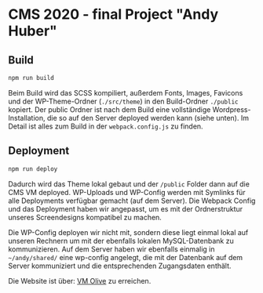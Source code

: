 # CMS 2020 - final Project "Andy Huber"

## Build

```sh
npm run build
```

Beim Build wird das SCSS kompiliert, außerdem Fonts, Images, Favicons und der WP-Theme-Ordner (`./src/theme`) in den Build-Ordner `./public` kopiert. Der public Ordner ist nach dem Build eine vollständige Wordpress-Installation, die so auf den Server deployed werden kann (siehe unten). Im Detail ist alles zum Build in der `webpack.config.js` zu finden.

## Deployment

```sh
npm run deploy
```

Dadurch wird das Theme lokal gebaut und der `/public` Folder dann auf die CMS VM deployed. WP-Uploads und WP-Config werden mit Symlinks für alle Deployments verfügbar gemacht (auf dem Server). Die Webpack Config und das Deployment haben wir angepasst, um es mit der Ordnerstruktur unseres Screendesigns kompatibel zu machen.

Die WP-Config deployen wir nicht mit, sondern diese liegt einmal lokal auf unseren Rechnern um mit der ebenfalls lokalen MySQL-Datenbank zu kommunizieren. Auf dem Server haben wir ebenfalls einmalig in `~/andy/shared/` eine wp-config angelegt, die mit der Datenbank auf dem Server kommuniziert und die entsprechenden Zugangsdaten enthält.

Die Website ist über: [VM Olive](http://vm-olive.multimediatechnology.at/) zu erreichen.
